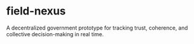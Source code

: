 # field-nexus
A decentralized government prototype for tracking trust, coherence, and collective decision-making in real time. 
